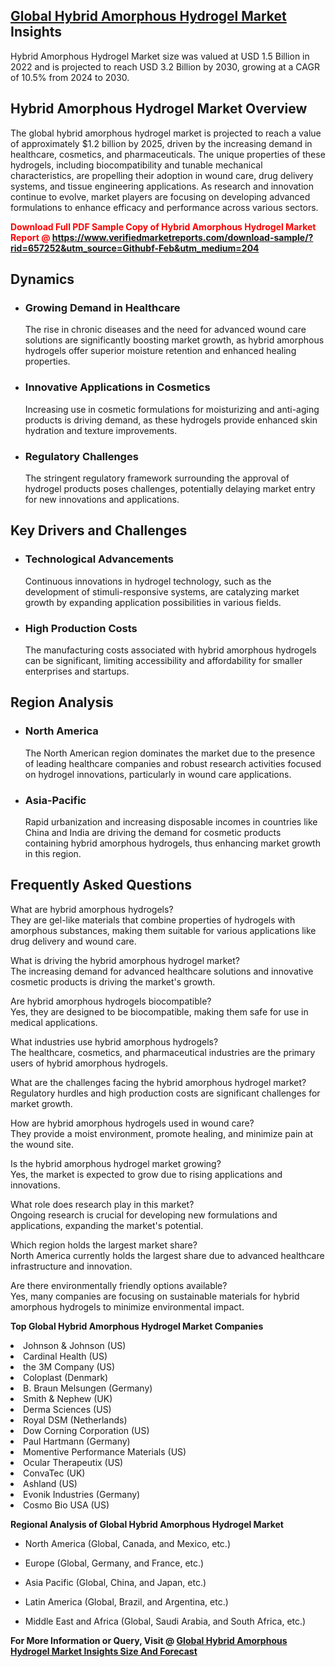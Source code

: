 <h2><a href="https://www.verifiedmarketreports.com/download-sample/?rid=657252&amp;utm_source=Githubf&amp;utm_medium=204" target="_blank">Global Hybrid Amorphous Hydrogel Market</a> Insights</h2><p>Hybrid Amorphous Hydrogel Market size was valued at USD 1.5 Billion in 2022 and is projected to reach USD 3.2 Billion by 2030, growing at a CAGR of 10.5% from 2024 to 2030.</p><p> <h2>Hybrid Amorphous Hydrogel Market Overview</h2> <p>The global hybrid amorphous hydrogel market is projected to reach a value of approximately $1.2 billion by 2025, driven by the increasing demand in healthcare, cosmetics, and pharmaceuticals. The unique properties of these hydrogels, including biocompatibility and tunable mechanical characteristics, are propelling their adoption in wound care, drug delivery systems, and tissue engineering applications. As research and innovation continue to evolve, market players are focusing on developing advanced formulations to enhance efficacy and performance across various sectors.</p> <p><strong><p><span class=""><span style="color: #ff0000;"><strong>Download Full PDF Sample Copy of Hybrid Amorphous Hydrogel Market Report</strong> @ </span><a href="https://www.verifiedmarketreports.com/download-sample/?rid=657252&amp;utm_source=Githubf-Feb&amp;utm_medium=204" target="_blank">https://www.verifiedmarketreports.com/download-sample/?rid=657252&amp;utm_source=Githubf-Feb&amp;utm_medium=204</a></span></p></strong></p> <h2>Dynamics</h2> <ul> <li> <h3>Growing Demand in Healthcare</h3> The rise in chronic diseases and the need for advanced wound care solutions are significantly boosting market growth, as hybrid amorphous hydrogels offer superior moisture retention and enhanced healing properties. </li> <li> <h3>Innovative Applications in Cosmetics</h3> Increasing use in cosmetic formulations for moisturizing and anti-aging products is driving demand, as these hydrogels provide enhanced skin hydration and texture improvements. </li> <li> <h3>Regulatory Challenges</h3> The stringent regulatory framework surrounding the approval of hydrogel products poses challenges, potentially delaying market entry for new innovations and applications. </li> </ul> <h2>Key Drivers and Challenges</h2> <ul> <li> <h3>Technological Advancements</h3> Continuous innovations in hydrogel technology, such as the development of stimuli-responsive systems, are catalyzing market growth by expanding application possibilities in various fields. </li> <li> <h3>High Production Costs</h3> The manufacturing costs associated with hybrid amorphous hydrogels can be significant, limiting accessibility and affordability for smaller enterprises and startups. </li> </ul> <h2>Region Analysis</h2> <ul> <li> <h3>North America</h3> The North American region dominates the market due to the presence of leading healthcare companies and robust research activities focused on hydrogel innovations, particularly in wound care applications. </li> <li> <h3>Asia-Pacific</h3> Rapid urbanization and increasing disposable incomes in countries like China and India are driving the demand for cosmetic products containing hybrid amorphous hydrogels, thus enhancing market growth in this region. </li> </ul> <h2>Frequently Asked Questions</h2> <p>What are hybrid amorphous hydrogels? <br>They are gel-like materials that combine properties of hydrogels with amorphous substances, making them suitable for various applications like drug delivery and wound care.</p> <p>What is driving the hybrid amorphous hydrogel market? <br>The increasing demand for advanced healthcare solutions and innovative cosmetic products is driving the market's growth.</p> <p>Are hybrid amorphous hydrogels biocompatible? <br>Yes, they are designed to be biocompatible, making them safe for use in medical applications.</p> <p>What industries use hybrid amorphous hydrogels? <br>The healthcare, cosmetics, and pharmaceutical industries are the primary users of hybrid amorphous hydrogels.</p> <p>What are the challenges facing the hybrid amorphous hydrogel market? <br>Regulatory hurdles and high production costs are significant challenges for market growth.</p> <p>How are hybrid amorphous hydrogels used in wound care? <br>They provide a moist environment, promote healing, and minimize pain at the wound site.</p> <p>Is the hybrid amorphous hydrogel market growing? <br>Yes, the market is expected to grow due to rising applications and innovations.</p> <p>What role does research play in this market? <br>Ongoing research is crucial for developing new formulations and applications, expanding the market's potential.</p> <p>Which region holds the largest market share? <br>North America currently holds the largest share due to advanced healthcare infrastructure and innovation.</p> <p>Are there environmentally friendly options available? <br>Yes, many companies are focusing on sustainable materials for hybrid amorphous hydrogels to minimize environmental impact.</p> </p><p><strong>Top Global Hybrid Amorphous Hydrogel Market Companies</strong></p><div data-test-id=""><p><li>Johnson & Johnson (US)</li><li> Cardinal Health (US)</li><li> the 3M Company (US)</li><li> Coloplast (Denmark)</li><li> B. Braun Melsungen (Germany)</li><li> Smith & Nephew (UK)</li><li> Derma Sciences (US)</li><li> Royal DSM (Netherlands)</li><li> Dow Corning Corporation (US)</li><li> Paul Hartmann (Germany)</li><li> Momentive Performance Materials (US)</li><li> Ocular Therapeutix (US)</li><li> ConvaTec (UK)</li><li> Ashland (US)</li><li> Evonik Industries (Germany)</li><li> Cosmo Bio USA (US)</li></p><div><strong>Regional Analysis of&nbsp;Global Hybrid Amorphous Hydrogel Market</strong></div><ul><li dir="ltr"><p dir="ltr">North America&nbsp;(Global, Canada, and Mexico, etc.)</p></li><li dir="ltr"><p dir="ltr">Europe (Global, Germany, and France, etc.)</p></li><li dir="ltr"><p dir="ltr">Asia Pacific&nbsp;(Global, China, and Japan, etc.)</p></li><li dir="ltr"><p dir="ltr">Latin America&nbsp;(Global, Brazil, and Argentina, etc.)</p></li><li dir="ltr">Middle East and Africa&nbsp;(Global, Saudi Arabia, and South Africa, etc.)</li></ul><p><strong>For More Information or Query, Visit @&nbsp;</strong><strong><a href="https://www.verifiedmarketreports.com/product/hybrid-amorphous-hydrogel-market/?utm_source=Githubf&amp;utm_medium=204" target="_blank">Global Hybrid Amorphous Hydrogel Market Insights Size And Forecast</a></strong></p></div>
